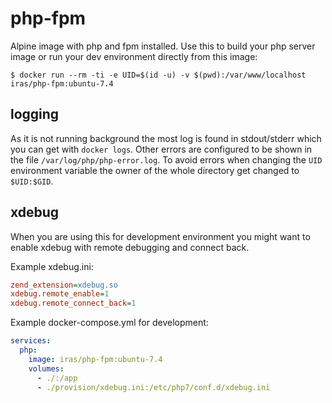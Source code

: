 # php-fpm

Alpine image with php and fpm installed. Use this to build your php server image or run your dev environment directly
from this image:

```console
$ docker run --rm -ti -e UID=$(id -u) -v $(pwd):/var/www/localhost iras/php-fpm:ubuntu-7.4
```

## logging

As it is not running background the most log is found in stdout/stderr which you can get with `docker logs`. Other
errors are configured to be shown in the file `/var/log/php/php-error.log`. To avoid errors when changing the `UID`
environment variable the owner of the whole directory get changed to `$UID:$GID`.

## xdebug

When you are using this for development environment you might want to enable xdebug with remote debugging and connect
back.

Example xdebug.ini:

```ini
zend_extension=xdebug.so
xdebug.remote_enable=1
xdebug.remote_connect_back=1
```

Example docker-compose.yml for development:

```yaml
services:
  php:
    image: iras/php-fpm:ubuntu-7.4
    volumes:
      - ./:/app
      - ./provision/xdebug.ini:/etc/php7/conf.d/xdebug.ini
```
